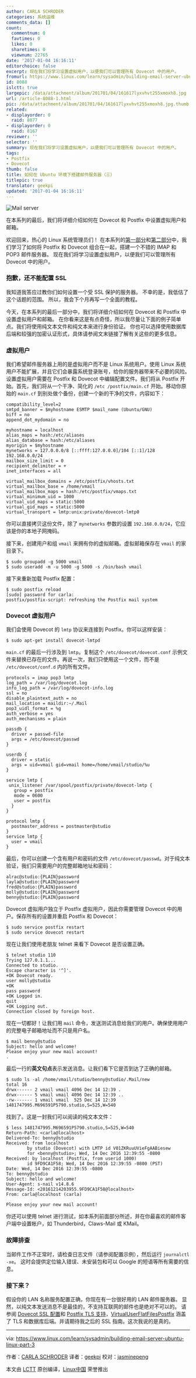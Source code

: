 ```yaml
---
author: CARLA SCHRODER
categories: 系统运维
comments_data: []
count:
  commentnum: 0
  favtimes: 0
  likes: 0
  sharetimes: 0
  viewnum: 22765
date: '2017-01-04 16:16:11'
editorchoice: false
excerpt: 现在我们将学习设置虚拟用户，以便我们可以管理所有 Dovecot 中的用户。
fromurl: https://www.linux.com/learn/sysadmin/building-email-server-ubuntu-linux-part-3
id: 8088
islctt: true
largepic: /data/attachment/album/201701/04/161617lyxvhvt255xmoxh8.jpg
url: /article-8088-1.html
pic: /data/attachment/album/201701/04/161617lyxvhvt255xmoxh8.jpg.thumb.jpg
related:
- displayorder: 0
  raid: 8077
- displayorder: 0
  raid: 8167
reviewer: ''
selector: ''
summary: 现在我们将学习设置虚拟用户，以便我们可以管理所有 Dovecot 中的用户。
tags:
- Postfix
- Dovecot
thumb: false
title: 如何在 Ubuntu 环境下搭建邮件服务器（三）
titlepic: true
translator: geekpi
updated: '2017-01-04 16:16:11'
---
```


![Mail server](/data/attachment/album/201701/04/161617lyxvhvt255xmoxh8.jpg "Mail server")


在本系列的最后，我们将详细介绍如何在 Dovecot 和 Postfix 中设置虚拟用户和邮箱。


欢迎回来，热心的 Linux 系统管理员们！ 在本系列的[第一部分](/article-8071-1.html)和[第二部分](/article-8077-1.html)中，我们学习了如何将 Postfix 和 Dovecot 组合在一起，搭建一个不错的 IMAP 和 POP3 邮件服务器。 现在我们将学习设置虚拟用户，以便我们可以管理所有 Dovecot 中的用户。


### 抱歉，还不能配置 SSL


我知道我答应过教你们如何设置一个受 SSL 保护的服务器。 不幸的是，我低估了这个话题的范围。 所以，我会下个月再写一个全面的教程。


今天，在本系列的最后一部分中，我们将详细介绍如何在 Dovecot 和 Postfix 中设置虚拟用户和邮箱。 在你看来这是有点奇怪，所以我尽量让下面的例子简单点。我们将使用纯文本文件和纯文本来进行身份验证。 你也可以选择使用数据库后端和较强的加密认证形式，具体请参阅文末链接了解有关这些的更多信息。


### 虚拟用户


我们希望邮件服务器上用的是虚拟用户而不是 Linux 系统用户。使用 Linux 系统用户不能扩展，并且它们会暴露系统登录账号，给你的服务器带来不必要的风险。 设置虚拟用户需要在 Postfix 和 Dovecot 中编辑配置文件。我们将从 Postfix 开始。首先，我们将从一个干净、简化的 `/etc /postfix/main.cf` 开始。移动你原始的 `main.cf` 到别处做个备份，创建一个新的干净的文件，内容如下：



```
compatibility_level=2
smtpd_banner = $myhostname ESMTP $mail_name (Ubuntu/GNU)
biff = no
append_dot_mydomain = no

myhostname = localhost
alias_maps = hash:/etc/aliases
alias_database = hash:/etc/aliases
myorigin = $myhostname
mynetworks = 127.0.0.0/8 [::ffff:127.0.0.0]/104 [::1]/128 192.168.0.0/24
mailbox_size_limit = 0
recipient_delimiter = +
inet_interfaces = all

virtual_mailbox_domains = /etc/postfix/vhosts.txt
virtual_mailbox_base = /home/vmail
virtual_mailbox_maps = hash:/etc/postfix/vmaps.txt
virtual_minimum_uid = 1000
virtual_uid_maps = static:5000
virtual_gid_maps = static:5000
virtual_transport = lmtp:unix:private/dovecot-lmtp0

```

你可以直接拷贝这份文件，除了 `mynetworks` 参数的设置 `192.168.0.0/24`，它应该是你的本地子网掩码。


接下来，创建用户和组 `vmail` 来拥有你的虚拟邮箱。虚拟邮箱保存在 `vmail` 的家目录下。



```
$ sudo groupadd -g 5000 vmail
$ sudo useradd -m -u 5000 -g 5000 -s /bin/bash vmail

```

接下来重新加载 Postfix 配置：



```
$ sudo postfix reload
[sudo] password for carla: 
postfix/postfix-script: refreshing the Postfix mail system

```

### Dovecot 虚拟用户


我们会使用 Dovecot 的 `lmtp` 协议来连接到 Postfix。你可以这样安装：



```
$ sudo apt-get install dovecot-lmtpd

```

`main.cf` 的最后一行涉及到 `lmtp`。复制这个 `/etc/dovecot/dovecot.conf` 示例文件来替换已存在的文件。再说一次，我们只使用这一个文件，而不是 `/etc/dovecot/conf.d` 内的所有文件。



```
protocols = imap pop3 lmtp
log_path = /var/log/dovecot.log
info_log_path = /var/log/dovecot-info.log
ssl = no
disable_plaintext_auth = no
mail_location = maildir:~/.Mail
pop3_uidl_format = %g
auth_verbose = yes
auth_mechanisms = plain

passdb {
  driver = passwd-file
  args = /etc/dovecot/passwd
}

userdb {
  driver = static
  args = uid=vmail gid=vmail home=/home/vmail/studio/%u
}

service lmtp {
 unix_listener /var/spool/postfix/private/dovecot-lmtp {
   group = postfix
   mode = 0600
   user = postfix
  }
}

protocol lmtp {
  postmaster_address = postmaster@studio
}
service lmtp {
  user = vmail
}

```

最后，你可以创建一个含有用户和密码的文件 `/etc/dovecot/passwd`。对于纯文本验证，我们只需要用户的完整邮箱地址和密码：



```
alrac@studio:{PLAIN}password
layla@studio:{PLAIN}password
fred@studio:{PLAIN}password
molly@studio:{PLAIN}password
benny@studio:{PLAIN}password

```

Dovecot 虚拟用户独立于 Postfix 虚拟用户，因此你需要管理 Dovecot 中的用户。保存所有的设置并重启 Postfix 和 Dovecot：



```
$ sudo service postfix restart
$ sudo service dovecot restart

```

现在让我们使用老朋友 telnet 来看下 Dovecot 是否设置正确。



```
$ telnet studio 110
Trying 127.0.1.1...
Connected to studio.
Escape character is '^]'.
+OK Dovecot ready.
user molly@studio
+OK
pass password
+OK Logged in.
quit
+OK Logging out.
Connection closed by foreign host.

```

现在一切都好！让我们用 `mail` 命令，发送测试消息给我们的用户。确保使用用户的完整电子邮箱地址而不只是用户名。



```
$ mail benny@studio
Subject: hello and welcome!
Please enjoy your new mail account!
.

```

最后一行的**英文句点**表示发送消息。让我们看下它是否到达了正确的邮箱。



```
$ sudo ls -al /home/vmail/studio/benny@studio/.Mail/new
total 16
drwx------ 2 vmail vmail 4096 Dec 14 12:39 .
drwx------ 5 vmail vmail 4096 Dec 14 12:39 ..
-rw------- 1 vmail vmail  525 Dec 14 12:39 1481747995.M696591P5790.studio,S=525,W=540

```

找到了。这是一封我们可以阅读的纯文本文件：



```
$ less 1481747995.M696591P5790.studio,S=525,W=540
Return-Path: <carla@localhost>
Delivered-To: benny@studio
Received: from localhost
        by studio (Dovecot) with LMTP id V01ZKRuuUVieFgAABiesew
        for <benny@studio>; Wed, 14 Dec 2016 12:39:55 -0800
Received: by localhost (Postfix, from userid 1000)
        id 9FD9CA1F58; Wed, 14 Dec 2016 12:39:55 -0800 (PST)
Date: Wed, 14 Dec 2016 12:39:55 -0800
To: benny@studio
Subject: hello and welcome!
User-Agent: s-nail v14.8.6
Message-Id: <20161214203955.9FD9CA1F58@localhost>
From: carla@localhost (carla)

Please enjoy your new mail account!

```

你还可以使用 telnet 进行测试，如本系列前面部分所述，并在你最喜欢的邮件客户端中设置帐户，如 Thunderbird，Claws-Mail 或 KMail。


### 故障排查


当邮件工作不正常时，请检查日志文件（请参阅配置示例），然后运行 `journalctl -xe`。 这时会提供定位输入错误、未安装包和可以 Google 的短语等所有需要的信息。


### 接下来？


假设你的 LAN 名称服务配置正确，你现在有一台很好用的 LAN 邮件服务器。 显然，以纯文本发送消息不是最佳的，不支持互联网的邮件也是绝对不可以的。 请参阅 [Dovecot SSL 配置](http://wiki.dovecot.org/SSL/DovecotConfiguration)和 [Postfix TLS 支持](http://www.postfix.org/TLS_README.html)，[VirtualUserFlatFilesPostfix](http://wiki2.dovecot.org/HowTo/VirtualUserFlatFilesPostfix) 涵盖了 TLS 和数据库后端。并请期待我之后的 SSL 指南。这次我说的是真的。




---


via: <https://www.linux.com/learn/sysadmin/building-email-server-ubuntu-linux-part-3>


作者：[CARLA SCHRODER](https://www.linux.com/users/cschroder) 译者：[geekpi](https://github.com/geekpi) 校对：[jasminepeng](https://github.com/jasminepeng)


本文由 [LCTT](https://github.com/LCTT/TranslateProject) 原创编译，[Linux中国](https://linux.cn/) 荣誉推出